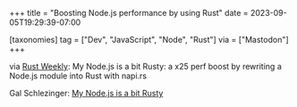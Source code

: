 +++
title = "Boosting Node.js performance by using Rust"
date = 2023-09-05T19:29:39-07:00

[taxonomies]
tag = ["Dev", "JavaScript", "Node", "Rust"]
via = ["Mastodon"]
+++

via [Rust Weekly](https://mastodon.social/@rust_discussions/111013568520819890): My Node.js is a bit Rusty: a x25 perf boost by rewriting a Node.js module into Rust with napi.rs

<!-- more -->

Gal Schlezinger: [My Node.js is a bit Rusty](https://gal.hagever.com/posts/my-node-js-is-a-bit-rusty)
